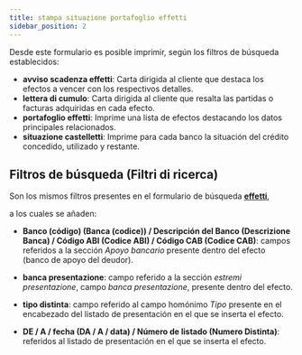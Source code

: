 ```yaml
---
title: stampa situazione portafoglio effetti
sidebar_position: 2
---
```


Desde este formulario es posible imprimir, según los filtros de búsqueda establecidos:

- **avviso scadenza effetti**: Carta dirigida al cliente que destaca los efectos a vencer con los respectivos detalles.
- **lettera di cumulo**: Carta dirigida al cliente que resalta las partidas o facturas adquiridas en cada efecto.
- **portafoglio effetti**: Imprime una lista de efectos destacando los datos principales relacionados.
- **situazione castelletti**: Imprime para cada banco la situación del crédito concedido, utilizado y restante.

## Filtros de búsqueda (Filtri di ricerca)

Son los mismos filtros presentes en el formulario de búsqueda [**effetti**](/docs/treasury/bills-holding/bills), 

a los cuales se añaden:

- **Banco (código) (Banca (codice)) / Descripción del Banco (Descrizione Banca) / Código ABI (Codice ABI) / Código CAB (Codice CAB)**: campos referidos a la sección *Apoyo bancario* presente dentro del efecto (banco de apoyo del deudor).

- **banca presentazione**: campo referido a la sección *estremi presentazione*, campo *banca presentazione*, presente dentro del efecto.
- **tipo distinta**: campo referido al campo homónimo *Tipo* presente en el encabezado del listado de presentación en el que se inserta el efecto.
- **DE / A / fecha (DA / A / data) / Número de listado (Numero Distinta)**: referidos al listado de presentación en el que se inserta el efecto.